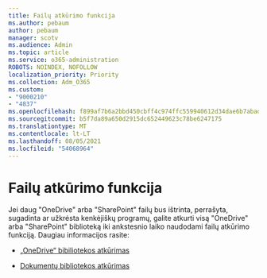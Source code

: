 ```yaml
---
title: Failų atkūrimo funkcija
ms.author: pebaum
author: pebaum
manager: scotv
ms.audience: Admin
ms.topic: article
ms.service: o365-administration
ROBOTS: NOINDEX, NOFOLLOW
localization_priority: Priority
ms.collection: Adm_O365
ms.custom:
- "9000210"
- "4837"
ms.openlocfilehash: f899af7b6a2bbd450cbff4c974ffc559940612d34dae6b7abad55441bfd9a9cc
ms.sourcegitcommit: b5f7da89a650d2915dc652449623c78be6247175
ms.translationtype: MT
ms.contentlocale: lt-LT
ms.lasthandoff: 08/05/2021
ms.locfileid: "54068964"
---
```

# <a name="files-restore-feature"></a>Failų atkūrimo funkcija

Jei daug "OneDrive" arba "SharePoint" failų bus ištrinta, perrašyta, sugadinta ar užkrėsta kenkėjiškų programų, galite atkurti visą "OneDrive" arba "SharePoint" biblioteką iki ankstesnio laiko naudodami failų atkūrimo funkciją. Daugiau informacijos rasite:

- [„OneDrive“ bibiliotekos atkūrimas](https://support.office.com/article/restore-your-onedrive-fa231298-759d-41cf-bcd0-25ac53eb8a150)

- [Dokumentų bibliotekos atkūrimas](https://support.office.com/article/restore-a-document-library-317791c3-8bd0-4dfd-8254-3ca90883d39a)

